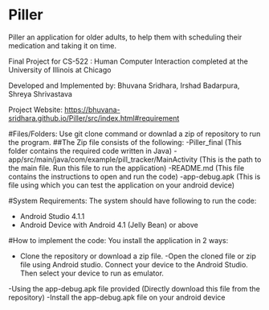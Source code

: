 # Piller
Piller an application for older adults, to help them with scheduling their medication and taking it on time.

Final Project for CS-522 : Human Computer Interaction completed at the University of Illinois at Chicago

Developed and Implemented by: Bhuvana Sridhara, Irshad Badarpura, Shreya Shrivastava

Project Website: https://bhuvana-sridhara.github.io/Piller/src/index.html#requirement

#Files/Folders:
Use git clone command or downlad a zip of repository to run the program.
##The Zip file consists of the following:
-Piller_final (This folder contains the required code written in Java)
  -app/src/main/java/com/example/pill_tracker/MainActivity (This is the path to the main file. Run this file to run the application)
-README.md (This file contains the instructions to open and run the code)
-app-debug.apk (This is file using which you can test the application on your android device)


#System Requirements:
The system should have following to run the code:
- Android Studio 4.1.1
- Android Device with Android 4.1 (Jelly Bean) or above

#How to implement the code:
You install the application in 2 ways:
- Clone the repository or download a zip file.
  -Open the cloned file or zip file using Android studio. Connect your device to the Android Studio. Then select your device to run as emulator.

-Using the app-debug.apk file provided (Directly download this file from the repository)
  -Install the app-debug.apk file on your android device 
